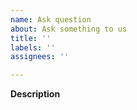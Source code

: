 ```yaml
---
name: Ask question
about: Ask something to us
title: ''
labels: ''
assignees: ''

---
```


**Description**
